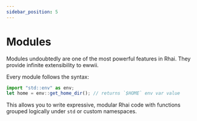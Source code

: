 ```yaml
---
sidebar_position: 5
---
```


# Modules

Modules undoubtedly are one of the most powerful features in Rhai. They provide infinite extensibility to ewwii.

Every module follows the syntax:

```js
import "std::env" as env;
let home = env::get_home_dir(); // returns `$HOME` env var value
```

This allows you to write expressive, modular Rhai code with functions grouped logically under `std` or custom namespaces.
